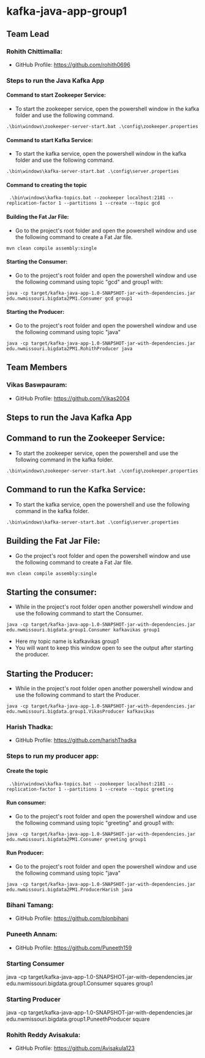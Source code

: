 # kafka-java-app-group1

## Team Lead
### Rohith Chittimalla:
- GitHub Profile: https://github.com/rohith0696

### Steps to run the Java Kafka App

#### Command to start Zookeeper Service:

- To start the zookeeper service, open the powershell window in the kafka folder and use the following command.

```
.\bin\windows\zookeeper-server-start.bat .\config\zookeeper.properties
```
#### Command to start Kafka Service:

- To start the kafka service, open the powershell window in the kafka folder and use the following command.

```
.\bin\windows\kafka-server-start.bat .\config\server.properties
```

#### Command to creating the topic

```
 .\bin\windows\kafka-topics.bat --zookeeper localhost:2181 --replication-factor 1 --partitions 1 --create --topic gcd
 ```

#### Building the Fat Jar File:

- Go to the project's root folder and open the powershell window and use the following command to create a Fat Jar file.

```
mvn clean compile assembly:single
```

#### Starting the Consumer:

- Go to the project's root folder and open the powershell window and use the following command using topic "gcd" and group1 with:

```
java -cp target/kafka-java-app-1.0-SNAPSHOT-jar-with-dependencies.jar edu.nwmissouri.bigdata2PM1.Consumer gcd group1
```

#### Starting the Producer:

- Go to the project's root folder and open the powershell window and use the following command using topic "java"

```
java -cp target/kafka-java-app-1.0-SNAPSHOT-jar-with-dependencies.jar edu.nwmissouri.bigdata2PM1.RohithProducer java
```

## Team Members

### Vikas Baswpauram:
- GitHub Profile: https://github.com/Vikas2004

## Steps to run the Java Kafka App

## Command to run the Zookeeper Service:

- To start the zookeeper service, open the powershell and use the following command in the kafka folder.

```
.\bin\windows\zookeeper-server-start.bat .\config\zookeeper.properties
```
## Command to run the Kafka Service:

- To start the kafka service, open the powershell and use the following command in the kafka folder.

```
.\bin\windows\kafka-server-start.bat .\config\server.properties
```

## Building the Fat Jar File:

- Go the project's root folder and open the powershell window and use the following command to create a Fat Jar file.

```
mvn clean compile assembly:single
```

## Starting the consumer:

- While in the project's root folder open another powershell window and use the following command to start the Consumer.

```
java -cp target/kafka-java-app-1.0-SNAPSHOT-jar-with-dependencies.jar edu.nwmissouri.bigdata.group1.Consumer kafkavikas group1
```
- Here my topic name is kafkavikas group1 
- You will want to keep this window open to see the output after starting the producer.

## Starting the Producer:

- While in the project's root folder open another powershell window and use the following command to start the Producer.

```
java -cp target/kafka-java-app-1.0-SNAPSHOT-jar-with-dependencies.jar edu.nwmissouri.bigdata.group1.VikasProducer kafkavikas
```

### Harish Thadka:
- GitHub Profile: https://github.com/harishThadka

### Steps to run my producer app:

#### Create the topic

```
 .\bin\windows\kafka-topics.bat --zookeeper localhost:2181 --replication-factor 1 --partitions 1 --create --topic greeting
 ```
#### Run consumer:

- Go to the project's root folder and open the powershell window and use the following command using topic "greeting" and group1 with:

```
java -cp target/kafka-java-app-1.0-SNAPSHOT-jar-with-dependencies.jar edu.nwmissouri.bigdata2PM1.Consumer greeting group1
```

#### Run Producer:

- Go to the project's root folder and open the powershell window and use the following command using topic "java"

```
java -cp target/kafka-java-app-1.0-SNAPSHOT-jar-with-dependencies.jar edu.nwmissouri.bigdata2PM1.ProducerHarish java
```

### Bihani Tamang:
- GitHub Profile: https://github.com/blonbihani

### Puneeth Annam:
- GitHub Profile: https://github.com/Puneeth159

### Starting Consumer

java -cp target/kafka-java-app-1.0-SNAPSHOT-jar-with-dependencies.jar edu.nwmissouri.bigdata.group1.Consumer squares group1

### Starting Producer

java -cp target/kafka-java-app-1.0-SNAPSHOT-jar-with-dependencies.jar edu.nwmissouri.bigdata.group1.PuneethProducer square

### Rohith Reddy Avisakula:
- GitHub Profile: https://github.com/Avisakula123


